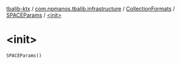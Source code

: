 [tbalib-ktx](../../../index.md) / [com.npmanos.tbalib.infrastructure](../../index.md) / [CollectionFormats](../index.md) / [SPACEParams](index.md) / [&lt;init&gt;](./-init-.md)

# &lt;init&gt;

`SPACEParams()`